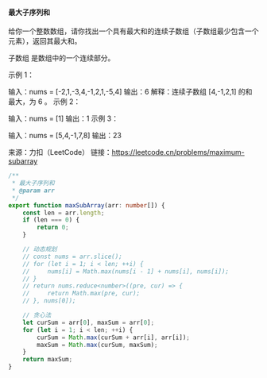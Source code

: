 #### 最大子序列和

给你一个整数数组，请你找出一个具有最大和的连续子数组（子数组最少包含一个元素），返回其最大和。

子数组 是数组中的一个连续部分。

示例 1：

输入：nums = [-2,1,-3,4,-1,2,1,-5,4]
输出：6
解释：连续子数组 [4,-1,2,1] 的和最大，为 6 。
示例 2：

输入：nums = [1]
输出：1
示例 3：

输入：nums = [5,4,-1,7,8]
输出：23

来源：力扣（LeetCode）
链接：https://leetcode.cn/problems/maximum-subarray

```typescript
/**
 * 最大子序列和
 * @param arr
 */
export function maxSubArray(arr: number[]) {
    const len = arr.length;
    if (len === 0) {
        return 0;
    }

    // 动态规划
    // const nums = arr.slice();
    // for (let i = 1; i < len; ++i) {
    //     nums[i] = Math.max(nums[i - 1] + nums[i], nums[i]);
    // }
    // return nums.reduce<number>((pre, cur) => {
    //     return Math.max(pre, cur);
    // }, nums[0]);

    // 贪心法
    let curSum = arr[0], maxSum = arr[0];
    for (let i = 1; i < len; ++i) {
        curSum = Math.max(curSum + arr[i], arr[i]);
        maxSum = Math.max(curSum, maxSum);
    }
    return maxSum;
}
```